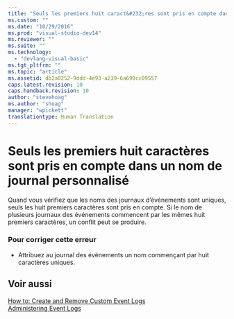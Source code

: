 ```yaml
---
title: "Seuls les premiers huit caract&#232;res sont pris en compte dans un nom de journal personnalis&#233; | Microsoft Docs"
ms.custom: ""
ms.date: "10/29/2016"
ms.prod: "visual-studio-dev14"
ms.reviewer: ""
ms.suite: ""
ms.technology: 
  - "devlang-visual-basic"
ms.tgt_pltfrm: ""
ms.topic: "article"
ms.assetid: db2a0252-9ddd-4e93-a239-6a690cc09557
caps.latest.revision: 10
caps.handback.revision: 10
author: "stevehoag"
ms.author: "shoag"
manager: "wpickett"
translationtype: Human Translation
---
```

# Seuls les premiers huit caract&#232;res sont pris en compte dans un nom de journal personnalis&#233;
Quand vous vérifiez que les noms des journaux d’événements sont uniques, seuls les huit premiers caractères sont pris en compte. Si le nom de plusieurs journaux des événements commencent par les mêmes huit premiers caractères, un conflit peut se produire.  
  
### Pour corriger cette erreur  
  
-   Attribuez au journal des événements un nom commençant par huit caractères uniques.  
  
## Voir aussi  
 [How to: Create and Remove Custom Event Logs](http://msdn.microsoft.com/fr-fr/af9b7da0-80c7-46ac-b7f7-897063ddd503)   
 [Administering Event Logs](http://msdn.microsoft.com/fr-fr/35f53238-bdd2-417b-acd8-2fd9f7397f18)